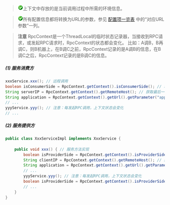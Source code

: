 > ![warning](../sources/images/check.gif)上下文中存放的是当前调用过程中所需的环境信息。

> ![warning](../sources/images/check.gif)所有配置信息都将转换为URL的参数，参见 [配置项一览表](../reference-xmlconf/introduction.md) 中的“对应URL参数”一列。

> **注意**
RpcContext是一个ThreadLocal的临时状态记录器，当接收到RPC请求，或发起RPC请求时，RpcContext的状态都会变化。
比如：A调B，B再调C，则B机器上，在B调C之前，RpcContext记录的是A调B的信息，在B调C之后，RpcContext记录的是B调C的信息。

##### (1) 服务消费方

```java
xxxService.xxx(); // 远程调用
boolean isConsumerSide = RpcContext.getContext().isConsumerSide(); // 本端是否为消费端，这里会返回true
String serverIP = RpcContext.getContext().getRemoteHost(); // 获取最后一次调用的提供方IP地址
String application = RpcContext.getContext().getUrl().getParameter("application"); // 获取当前服务配置信息，所有配置信息都将转换为URL的参数
// ...
yyyService.yyy(); // 注意：每发起RPC调用，上下文状态会变化
// ...
```

##### (2) 服务提供方

```java
public class XxxServiceImpl implements XxxService {
 
    public void xxx() { // 服务方法实现
        boolean isProviderSide = RpcContext.getContext().isProviderSide(); // 本端是否为提供端，这里会返回true
        String clientIP = RpcContext.getContext().getRemoteHost(); // 获取调用方IP地址
        String application = RpcContext.getContext().getUrl().getParameter("application"); // 获取当前服务配置信息，所有配置信息都将转换为URL的参数
        // ...
        yyyService.yyy(); // 注意：每发起RPC调用，上下文状态会变化
        boolean isProviderSide = RpcContext.getContext().isProviderSide(); // 此时本端变成消费端，这里会返回false
        // ...
    } 
}
```
